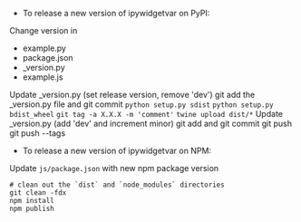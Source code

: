 - To release a new version of ipywidgetvar on PyPI:

Change version in

- example.py
- package.json
- _version.py
- example.js

Update _version.py (set release version, remove 'dev')
git add the _version.py file and git commit
`python setup.py sdist`
`python setup.py bdist_wheel`
`git tag -a X.X.X -m 'comment'`
`twine upload dist/*`
Update _version.py (add 'dev' and increment minor)
git add and git commit
git push
git push --tags

- To release a new version of ipywidgetvar on NPM:

Update `js/package.json` with new npm package version

```
# clean out the `dist` and `node_modules` directories
git clean -fdx
npm install
npm publish
```